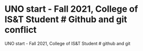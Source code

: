 UNO start - Fall 2021, College of IS&T Student # Github and git conflict
=======
UNO start - Fall 2021, College of IS&T Student # github and git
